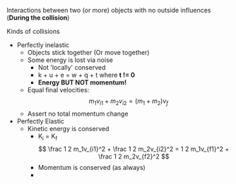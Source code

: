 Interactions between two (or more) objects with no outside influences (**During the collision**)



Kinds of collisions
- Perfectly inelastic
	- Objects stick together (Or move together)
	- Some energy is lost via noise
		- Not 'locally' conserved
		- k + u + e = w + q + t where **t != 0**
		- **Energy BUT NOT momentum!**
	- Equal final velocities: $$ m_1v_{i1} + m_2v_{i2} = (m_1+m_2)v_f $$
	- Assert no total momentum change
- Perfectly Elastic
	- Kinetic energy is conserved
		- K<sub>i</sub> = K<sub>f</sub> $$ \frac 1 2 m_1v_{i1}^2 + \frac 1 2 m_2v_{i2}^2 = 1 2 m_1v_{f1}^2 + \frac 1 2 m_2v_{f2}^2 $$
		- Momentum is conserved (as always)
		- 
